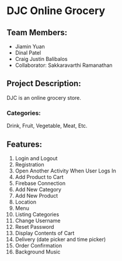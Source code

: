 # DJC Online Grocery


## Team Members:
- Jiamin Yuan
- Dinal Patel
- Craig Justin Balibalos
- Collaborator: Sakkaravarthi Ramanathan

## Project Description:
DJC is an online grocery store. 
### Categories:
Drink, Fruit, Vegetable, Meat, Etc.


## Features:
1.	Login and Logout
2.	Registration
3.	Open Another Activity When User Logs In
4.	Add Product to Cart
5.	Firebase Connection
6.	Add New Category
7.	Add New Product
8.	Location
9.	Menu
10.	Listing Categories
11.	Change Username
12.	Reset Password
13.	Display Contents of Cart
14.	Delivery (date picker and time picker)
16.	Order Confirmation 
17.	Background Music



